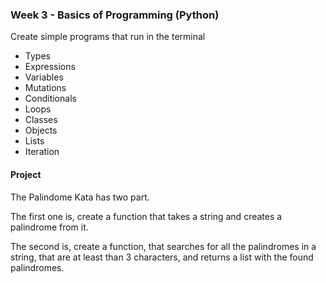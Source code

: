 ### Week 3 - Basics of Programming (Python)
Create simple programs that run in the terminal

* Types
* Expressions
* Variables
* Mutations
* Conditionals
* Loops
* Classes
* Objects
* Lists
* Iteration

#### Project
The Palindome Kata has two part.

The first one is, create a function that takes a string and creates a palindrome from it.

The second is, create a function, that searches for all the palindromes in a string, that are at least than 3 characters, and returns a list with the found palindromes.

